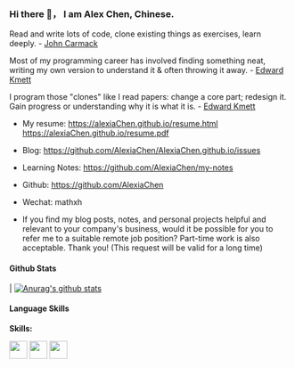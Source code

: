 ### Hi there 👋， I am Alex Chen, Chinese.
 
 Read and write lots of code, clone existing things as exercises, learn deeply.  - [John Carmack](https://twitter.com/ID_AA_Carmack/status/735315594262745088)
 
 Most of my programming career has involved finding something neat, writing my own version to understand it & often throwing it away. - [Edward Kmett](https://twitter.com/kmett/status/738675156583866370)
 
 I program those "clones" like I read papers: change a core part; redesign it. Gain progress or understanding why it is what it is. - [Edward Kmett](https://twitter.com/kmett/status/738675988972834817)

* My resume: https://alexiaChen.github.io/resume.html https://alexiaChen.github.io/resume.pdf
* Blog: https://github.com/AlexiaChen/AlexiaChen.github.io/issues
* Learning Notes: https://github.com/AlexiaChen/my-notes
* Github: https://github.com/AlexiaChen
* Wechat: mathxh

* If you find my blog posts, notes, and personal projects helpful and relevant to your company's business, would it be possible for you to refer me to a suitable remote job position? Part-time work is also acceptable. Thank you! (This request will be valid for a long time)

#### Github Stats

| [![Anurag's github stats](https://github-readme-stats.vercel.app/api?username=AlexiaChen&theme=gruvbox)](https://github.com/anuraghazra/github-readme-stats) 

#### Language Skills

**Skills:**  

<code><img height="32" width="32" src="https://unpkg.com/simple-icons@v3/icons/c.svg" /></code>
<code><img height="32" width="32" src="https://unpkg.com/simple-icons@v3/icons/cplusplus.svg" /></code>
<code><img height="32" width="32" src="https://unpkg.com/simple-icons@v3/icons/go.svg" /></code>


